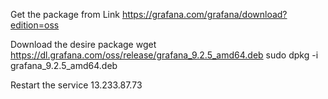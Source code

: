 Get the package from Link
https://grafana.com/grafana/download?edition=oss

Download the desire package
wget https://dl.grafana.com/oss/release/grafana_9.2.5_amd64.deb
sudo dpkg -i grafana_9.2.5_amd64.deb

Restart the service
13.233.87.73